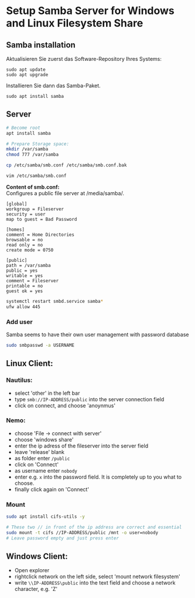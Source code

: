 # Setup Samba Server for Windows and Linux Filesystem Share

## Samba installation

Aktualisieren Sie zuerst das Software-Repository Ihres Systems:

    sudo apt update
    sudo apt upgrade

Installieren Sie dann das Samba-Paket. 

    sudo apt install samba




## Server
```bash
# Become root
apt install samba

# Prepare Storage space:
mkdir /var/samba
chmod 777 /var/samba

cp /etc/samba/smb.conf /etc/samba/smb.conf.bak

vim /etc/samba/smb.conf
```

**Content of smb.conf:** \
Configures a public file server at /media/samba/.
```
[global]
workgroup = Fileserver
security = user
map to guest = Bad Password

[homes]
comment = Home Directories
browsable = no
read only = no
create mode = 0750

[public]
path = /var/samba
public = yes
writable = yes
comment = Fileserver
printable = no
guest ok = yes
```

```bash
systemctl restart smbd.service samba*
ufw allow 445
```

### Add user

Samba seems to have their own user management with password database

```bash
sudo smbpasswd -a USERNAME
```

## Linux Client:
### Nautilus:
- select 'other' in the left bar
- type `smb://IP-ADDRESS/public` into the server connection field
- click on connect, and choose 'anoynmus'

### Nemo:
- choose 'File -> connect with server'
- choose 'windows share'
- enter the ip adress of the fileserver into the server field
- leave 'release' blank
- as folder enter `/public`
- click on 'Connect'
- as username enter `nobody`
- enter e.g. `x` into the password field. It is completely up to you what to choose.
- finally click again on 'Connect'

### Mount
```bash
sudo apt install cifs-utils -y

# These two // in front of the ip address are correct and essential
sudo mount -t cifs //IP-ADDRESS/public /mnt -o user=nobody
# Leave password empty and just press enter
```

## Windows Client:
- Open explorer
- rightclick network on the left side, select 'mount network filesystem'
- write `\\IP-ADDRESS\public` into the text field and choose a network character, e.g. 'Z'
